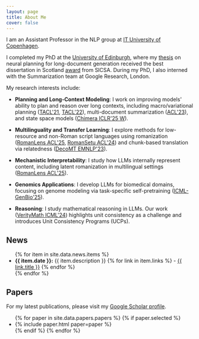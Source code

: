 ```yaml
---
layout: page
title: About Me
cover: false
---
```


I am an Assistant Professor in the NLP group at [IT University of Copenhagen](https://en.itu.dk/).

I completed my PhD at the [University of Edinburgh](https://www.ed.ac.uk/), where my [thesis](https://ratishsp.github.io/assets/pdf/inf_phd_thesis.pdf) on neural planning for long-document generation received the best dissertation in Scotland [award](https://www.sicsa.ac.uk/news/sicsa-conference-2022/) from SICSA. During my PhD, I also interned with the Summarization team at Google Research, London.

My research interests include:

- **Planning and Long-Context Modeling**: I work on improving models' ability to plan and reason over long contexts, including macro/variational planning ([TACL'21](https://doi.org/10.1162/tacl_a_00381), [TACL'22](https://doi.org/10.1162/tacl_a_00484)), multi-document summarization ([ACL'23](https://aclanthology.org/2023.acl-short.13)), and state space models ([Chimera ICLR'25 W](https://openreview.net/forum?id=uneMbnwmW8)).

- **Multilinguality and Transfer Learning**: I explore methods for low-resource and non-Roman script languages using romanization ([RomanLens ACL'25](https://arxiv.org/abs/2502.07424), [RomanSetu ACL'24](https://aclanthology.org/2024.acl-long.833/)) and chunk-based translation via relatedness ([DecoMT EMNLP'23](https://aclanthology.org/2023.emnlp-main.279/)).

- **Mechanistic Interpretability**: I study how LLMs internally represent content, including latent romanization in multilingual settings ([RomanLens ACL'25](https://arxiv.org/abs/2502.07424)).

- **Genomics Applications**: I develop LLMs for biomedical domains, focusing on genome modeling via task-specific self-pretraining ([ICML-GenBio'25](https://arxiv.org/abs/2506.17766)).

- **Reasoning**: I study mathematical reasoning in LLMs. Our work ([VerityMath ICML'24](https://arxiv.org/abs/2311.07172)) highlights unit consistency as a challenge and introduces Unit Consistency Programs (UCPs).

## News

<ul>
{% for item in site.data.news.items %}
  <li>
    <strong>{{ item.date }}:</strong> {{ item.description }}
    {% for link in item.links %}
      - <a href="{{ link.url }}">{{ link.title }}</a>
    {% endfor %}
  </li>
{% endfor %}
</ul>

## Papers

For my latest publications, please visit my [Google Scholar profile](https://scholar.google.co.in/citations?hl=en&user=FrB_UMIAAAAJ&view_op=list_works&sortby=pubdate).

<ul>
{% for paper in site.data.papers.papers %}
  {% if paper.selected %}
  <li>
  {% include paper.html paper=paper %}
  </li>
  {% endif %}
{% endfor %}
</ul>
